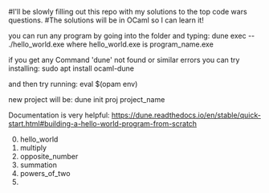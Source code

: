 #I'll be slowly filling out this repo with my solutions to the top code wars questions. 
#The solutions will be in OCaml so I can learn it!

you can run any program by going into the folder and typing:
dune exec -- ./hello_world.exe where hello_world.exe is program_name.exe

if you get any Command 'dune' not found or similar errors you can try installing:
sudo apt install ocaml-dune

and then try running:
eval $(opam env)

new project will be:
dune init proj project_name

Documentation is very helpful:
https://dune.readthedocs.io/en/stable/quick-start.html#building-a-hello-world-program-from-scratch

0) hello_world
1) multiply
2) opposite_number
3) summation
4) powers_of_two
5)

